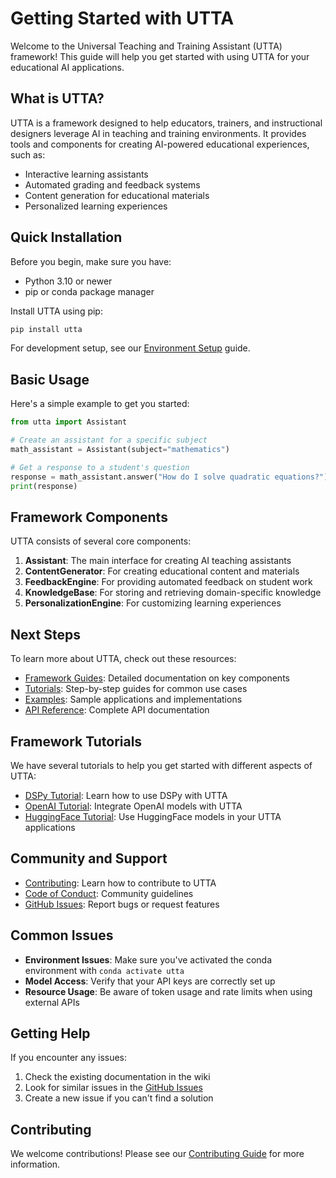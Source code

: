 # Getting Started with UTTA

Welcome to the Universal Teaching and Training Assistant (UTTA) framework! This guide will help you get started with using UTTA for your educational AI applications.

## What is UTTA?

UTTA is a framework designed to help educators, trainers, and instructional designers leverage AI in teaching and training environments. It provides tools and components for creating AI-powered educational experiences, such as:

- Interactive learning assistants
- Automated grading and feedback systems
- Content generation for educational materials
- Personalized learning experiences

## Quick Installation

Before you begin, make sure you have:
- Python 3.10 or newer
- pip or conda package manager

Install UTTA using pip:

```bash
pip install utta
```

For development setup, see our [Environment Setup](Environment-Setup) guide.

## Basic Usage

Here's a simple example to get you started:

```python
from utta import Assistant

# Create an assistant for a specific subject
math_assistant = Assistant(subject="mathematics")

# Get a response to a student's question
response = math_assistant.answer("How do I solve quadratic equations?")
print(response)
```

## Framework Components

UTTA consists of several core components:

1. **Assistant**: The main interface for creating AI teaching assistants
2. **ContentGenerator**: For creating educational content and materials
3. **FeedbackEngine**: For providing automated feedback on student work
4. **KnowledgeBase**: For storing and retrieving domain-specific knowledge
5. **PersonalizationEngine**: For customizing learning experiences

## Next Steps

To learn more about UTTA, check out these resources:

- [Framework Guides](Framework-Guides): Detailed documentation on key components
- [Tutorials](Tutorials): Step-by-step guides for common use cases
- [Examples](Examples): Sample applications and implementations
- [API Reference](API-Reference): Complete API documentation

## Framework Tutorials

We have several tutorials to help you get started with different aspects of UTTA:

- [DSPy Tutorial](DSPy-Tutorial): Learn how to use DSPy with UTTA
- [OpenAI Tutorial](OpenAI-Tutorial): Integrate OpenAI models with UTTA
- [HuggingFace Tutorial](HuggingFace-Tutorial): Use HuggingFace models in your UTTA applications

## Community and Support

- [Contributing](Contributing): Learn how to contribute to UTTA
- [Code of Conduct](Code-of-Conduct): Community guidelines
- [GitHub Issues](https://github.com/UVU-AI-Innovate/UTTA/issues): Report bugs or request features

## Common Issues

- **Environment Issues**: Make sure you've activated the conda environment with `conda activate utta`
- **Model Access**: Verify that your API keys are correctly set up
- **Resource Usage**: Be aware of token usage and rate limits when using external APIs

## Getting Help

If you encounter any issues:

1. Check the existing documentation in the wiki
2. Look for similar issues in the [GitHub Issues](https://github.com/UVU-AI-Innovate/UTTA/issues)
3. Create a new issue if you can't find a solution

## Contributing

We welcome contributions! Please see our [Contributing Guide](Contributing) for more information. 